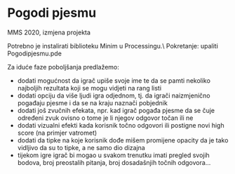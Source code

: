 # Pogodi pjesmu
MMS 2020, izmjena projekta

Potrebno je instalirati biblioteku Minim u Processingu.\\
Pokretanje: upaliti Pogodipjesmu.pde

Za iduće faze poboljšanja predlažemo:
- dodati mogućnost da igrač upiše svoje ime te da se pamti nekoliko najboljih rezultata koji se mogu vidjeti na rang listi
- dodati opciju da više ljudi igra odjednom, tj. da igrači naizmjenično pogađaju pjesme i da se na kraju naznači pobjednik
- dodati još zvučnih efekata, npr. kad igrač pogađa pjesme da se čuje određeni zvuk ovisno o tome je li njegov odgovor točan ili ne
- dodati vizualni efekti kada korisnik točno odgovori ili postigne novi high score (na primjer vatromet)
- dodati da tipke na koje korisnik dođe mišem promijene opacity da je tako vidljivo da su to tipke, a ne samo dio dizajna
- tijekom igre igrač bi mogao u svakom trenutku imati pregled svojih bodova, broj preostalih pitanja, broj dosadašnjih točnih odgovora…